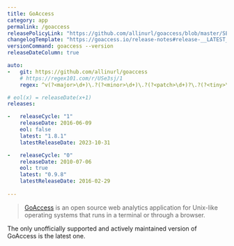 ```yaml
---
title: GoAccess
category: app
permalink: /goaccess
releasePolicyLink: "https://github.com/allinurl/goaccess/blob/master/SECURITY.md"
changelogTemplate: "https://goaccess.io/release-notes#release-__LATEST__"
versionCommand: goaccess --version
releaseDateColumn: true

auto:
-   git: https://github.com/allinurl/goaccess
    # https://regex101.com/r/USe3sj/1
    regex: ^v(?<major>\d+)\.?(?<minor>\d+)\.?(?<patch>\d+)?\.?(?<tiny>\d+)?$

# eol(x) = releaseDate(x+1)
releases:

-   releaseCycle: "1"
    releaseDate: 2016-06-09
    eol: false
    latest: "1.8.1"
    latestReleaseDate: 2023-10-31

-   releaseCycle: "0"
    releaseDate: 2010-07-06
    eol: true
    latest: "0.9.8"
    latestReleaseDate: 2016-02-29
    
---
```


> [GoAccess](https://goaccess.io/) is an open source web analytics application for Unix-like operating systems that runs in a terminal or through a browser.

The only unofficially supported and actively maintained version of GoAccess is the latest one.  

